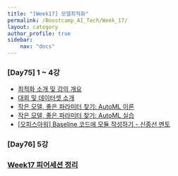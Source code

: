 ```yaml
---
title: "[Week17] 모델최적화"
permalink: /Boostcamp_AI_Tech/Week_17/
layout: category
author_profile: true
sidebar:
    nav: "docs"
---
```


### [Day75] 1 ~ 4강

- [최적화 소개 및 강의 개요]({{site.url}}/boostcamp_ai_tech/week_17/day_75/01.-Introduction-to-Optimization-and-Lecture-Overview/)
- [대회 및 데이터셋 소개]({{site.url}}/boostcamp_ai_tech/week_17/day_75/02.-Introduction-to-competitions-and-datasets/)
- [작은 모델, 좋은 파라미터 찾기: AutoML 이론]({{site.url}}/boostcamp_ai_tech/week_17/day_75/03.-Small-Models,-Finding-Good-Parameters-AutoML-Theory/)
- [작은 모델, 좋은 파라미터 찾기: AutoML 실습]({{site.url}}/boostcamp_ai_tech/week_17/day_75/04.-Small-Models,-Finding-Good-Parameters-AutoML-Exercises/)
- [[오피스아워] Baseline 코드에 모듈 작성하기 - 신종선 멘토]({{site.url}}/boostcamp_ai_tech/week_17/day_75/OfficeHour-Writing-Modules-in-Baseline-Code/)

### [Day76] 5강



### [Week17 피어세션 정리](https://github.com/sangmandu/SangSangPlus/tree/main/Meet-up%20log/Week%209)


